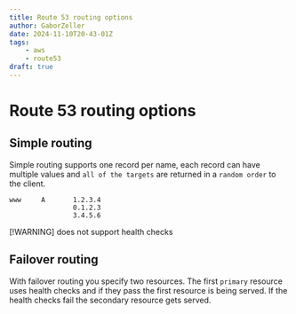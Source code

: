 ```yaml
---
title: Route 53 routing options
author: GaborZeller
date: 2024-11-10T20-43-01Z
tags:
	- aws
	- route53
draft: true
---
```


# Route 53 routing options

## Simple routing

Simple routing supports one record per name, each record can have multiple values and `all of the targets` are returned in a `random order` to the client.

```
www		A		1.2.3.4
				0.1.2.3
				3.4.5.6	
```
[!WARNING] does not support health checks

## Failover routing

With failover routing you specify two resources. The first `primary` resource uses health checks and if they pass the first resource is being served. If the health checks fail the secondary resource gets served.





